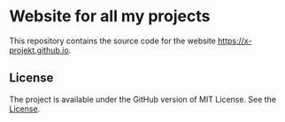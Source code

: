 # Website for all my projects
This repository contains the source code for the website <a href="https://x-projekt.github.io" target="_blank">https://x-projekt.github.io</a>.

## License
The project is available under the GitHub version of MIT License. See the [License][license].

[license]: LICENSE
